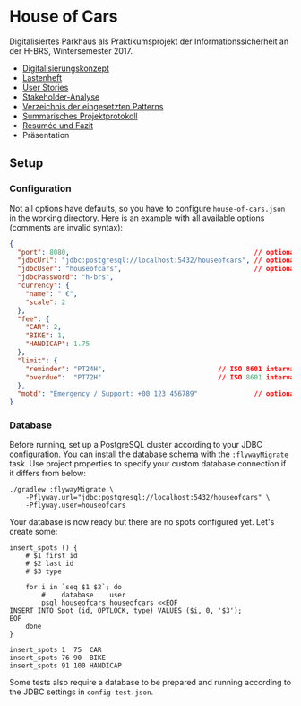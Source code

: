 # House of Cars

Digitalisiertes Parkhaus als Praktikumsprojekt der
Informationssicherheit an der H-BRS, Wintersemester 2017.

- [Digitalisierungskonzept](doc/Digitalisierungskonzept.md)
- [Lastenheft](doc/Lastenheft.md)
- [User Stories](doc/User%20Stories.md)
- [Stakeholder-Analyse](doc/Stakeholder-Analyse.txt)
- [Verzeichnis der eingesetzten Patterns](doc/Patterns.md)
- [Summarisches Projektprotokoll](doc/Protokoll.pdf)
- [Resumée und Fazit](doc/Fazit.md)
- Präsentation

## Setup

### Configuration

Not all options have defaults, so you have to configure
`house-of-cars.json` in the working directory. Here is an example with
all available options (comments are invalid syntax):

```json
{
  "port": 8080,                                              // optional
  "jdbcUrl": "jdbc:postgresql://localhost:5432/houseofcars", // optional
  "jdbcUser": "houseofcars",                                 // optional
  "jdbcPassword": "h-brs",
  "currency": {
    "name": " €",
    "scale": 2
  },
  "fee": {
    "CAR": 2,
    "BIKE": 1,
    "HANDICAP": 1.75
  },
  "limit": {
    "reminder": "PT24H",                            // ISO 8601 interval
    "overdue":  "PT72H"                             // ISO 8601 interval
  },
  "motd": "Emergency / Support: +00 123 456789"              // optional
}
```

### Database

Before running, set up a PostgreSQL cluster according to your JDBC
configuration. You can install the database schema with the
`:flywayMigrate` task. Use project properties to specify your custom
database connection if it differs from below:

    ./gradlew :flywayMigrate \
        -Pflyway.url="jdbc:postgresql://localhost:5432/houseofcars" \
        -Pflyway.user=houseofcars

Your database is now ready but there are no spots configured yet. Let's
create some:

    insert_spots () {
        # $1 first id
        # $2 last id
        # $3 type

        for i in `seq $1 $2`; do
            #    database    user
            psql houseofcars houseofcars <<EOF
    INSERT INTO Spot (id, OPTLOCK, type) VALUES ($i, 0, '$3');
    EOF
        done
    }

    insert_spots 1  75  CAR
    insert_spots 76 90  BIKE
    insert_spots 91 100 HANDICAP

Some tests also require a database to be prepared and running
according to the JDBC settings in `config-test.json`.
